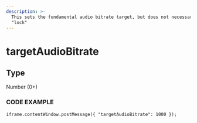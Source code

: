 ```yaml
---
description: >-
  This sets the fundamental audio bitrate target, but does not necessarily
  "lock"
---
```


# targetAudioBitrate

## Type

Number (0+)

### CODE EXAMPLE

```
iframe.contentWindow.postMessage({ "targetAudioBitrate": 1000 });
```
